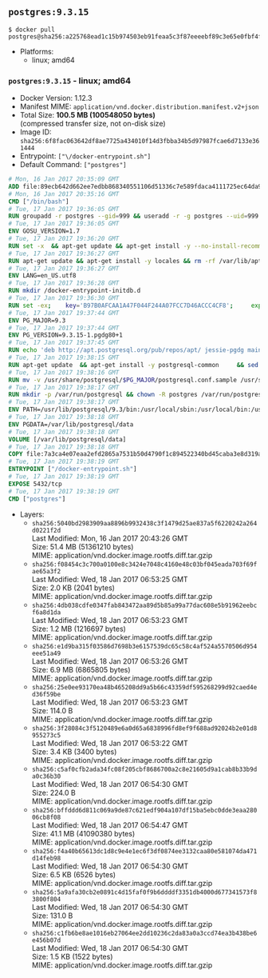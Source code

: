 ## `postgres:9.3.15`

```console
$ docker pull postgres@sha256:a225768ead1c15b974503eb91feaa5c3f87eeeebf89c3e65e0fbf4fe9d3f3b55
```

-	Platforms:
	-	linux; amd64

### `postgres:9.3.15` - linux; amd64

-	Docker Version: 1.12.3
-	Manifest MIME: `application/vnd.docker.distribution.manifest.v2+json`
-	Total Size: **100.5 MB (100548050 bytes)**  
	(compressed transfer size, not on-disk size)
-	Image ID: `sha256:6f8fac063642df8ae7725a434010f14d3fbba34b5d97987fcae6d7133e361444`
-	Entrypoint: `["\/docker-entrypoint.sh"]`
-	Default Command: `["postgres"]`

```dockerfile
# Mon, 16 Jan 2017 20:35:09 GMT
ADD file:89ecb642d662ee7edbb868340551106d51336c7e589fdaca4111725ec64da957 in / 
# Mon, 16 Jan 2017 20:35:16 GMT
CMD ["/bin/bash"]
# Tue, 17 Jan 2017 19:36:05 GMT
RUN groupadd -r postgres --gid=999 && useradd -r -g postgres --uid=999 postgres
# Tue, 17 Jan 2017 19:36:05 GMT
ENV GOSU_VERSION=1.7
# Tue, 17 Jan 2017 19:36:20 GMT
RUN set -x 	&& apt-get update && apt-get install -y --no-install-recommends ca-certificates wget && rm -rf /var/lib/apt/lists/* 	&& wget -O /usr/local/bin/gosu "https://github.com/tianon/gosu/releases/download/$GOSU_VERSION/gosu-$(dpkg --print-architecture)" 	&& wget -O /usr/local/bin/gosu.asc "https://github.com/tianon/gosu/releases/download/$GOSU_VERSION/gosu-$(dpkg --print-architecture).asc" 	&& export GNUPGHOME="$(mktemp -d)" 	&& gpg --keyserver ha.pool.sks-keyservers.net --recv-keys B42F6819007F00F88E364FD4036A9C25BF357DD4 	&& gpg --batch --verify /usr/local/bin/gosu.asc /usr/local/bin/gosu 	&& rm -r "$GNUPGHOME" /usr/local/bin/gosu.asc 	&& chmod +x /usr/local/bin/gosu 	&& gosu nobody true 	&& apt-get purge -y --auto-remove ca-certificates wget
# Tue, 17 Jan 2017 19:36:27 GMT
RUN apt-get update && apt-get install -y locales && rm -rf /var/lib/apt/lists/* 	&& localedef -i en_US -c -f UTF-8 -A /usr/share/locale/locale.alias en_US.UTF-8
# Tue, 17 Jan 2017 19:36:27 GMT
ENV LANG=en_US.utf8
# Tue, 17 Jan 2017 19:36:28 GMT
RUN mkdir /docker-entrypoint-initdb.d
# Tue, 17 Jan 2017 19:36:30 GMT
RUN set -ex; 	key='B97B0AFCAA1A47F044F244A07FCC7D46ACCC4CF8'; 	export GNUPGHOME="$(mktemp -d)"; 	gpg --keyserver ha.pool.sks-keyservers.net --recv-keys "$key"; 	gpg --export "$key" > /etc/apt/trusted.gpg.d/postgres.gpg; 	rm -r "$GNUPGHOME"; 	apt-key list
# Tue, 17 Jan 2017 19:37:44 GMT
ENV PG_MAJOR=9.3
# Tue, 17 Jan 2017 19:37:44 GMT
ENV PG_VERSION=9.3.15-1.pgdg80+1
# Tue, 17 Jan 2017 19:37:45 GMT
RUN echo 'deb http://apt.postgresql.org/pub/repos/apt/ jessie-pgdg main' $PG_MAJOR > /etc/apt/sources.list.d/pgdg.list
# Tue, 17 Jan 2017 19:38:15 GMT
RUN apt-get update 	&& apt-get install -y postgresql-common 	&& sed -ri 's/#(create_main_cluster) .*$/\1 = false/' /etc/postgresql-common/createcluster.conf 	&& apt-get install -y 		postgresql-$PG_MAJOR=$PG_VERSION 		postgresql-contrib-$PG_MAJOR=$PG_VERSION 	&& rm -rf /var/lib/apt/lists/*
# Tue, 17 Jan 2017 19:38:16 GMT
RUN mv -v /usr/share/postgresql/$PG_MAJOR/postgresql.conf.sample /usr/share/postgresql/ 	&& ln -sv ../postgresql.conf.sample /usr/share/postgresql/$PG_MAJOR/ 	&& sed -ri "s!^#?(listen_addresses)\s*=\s*\S+.*!\1 = '*'!" /usr/share/postgresql/postgresql.conf.sample
# Tue, 17 Jan 2017 19:38:17 GMT
RUN mkdir -p /var/run/postgresql && chown -R postgres /var/run/postgresql
# Tue, 17 Jan 2017 19:38:17 GMT
ENV PATH=/usr/lib/postgresql/9.3/bin:/usr/local/sbin:/usr/local/bin:/usr/sbin:/usr/bin:/sbin:/bin
# Tue, 17 Jan 2017 19:38:18 GMT
ENV PGDATA=/var/lib/postgresql/data
# Tue, 17 Jan 2017 19:38:18 GMT
VOLUME [/var/lib/postgresql/data]
# Tue, 17 Jan 2017 19:38:18 GMT
COPY file:7a3ca4e07eaa2efd2865a7531b50d4790f1c894522340bd45caba3e8d319a644 in / 
# Tue, 17 Jan 2017 19:38:19 GMT
ENTRYPOINT ["/docker-entrypoint.sh"]
# Tue, 17 Jan 2017 19:38:19 GMT
EXPOSE 5432/tcp
# Tue, 17 Jan 2017 19:38:19 GMT
CMD ["postgres"]
```

-	Layers:
	-	`sha256:5040bd2983909aa8896b9932438c3f1479d25ae837a5f6220242a264d0221f2d`  
		Last Modified: Mon, 16 Jan 2017 20:43:26 GMT  
		Size: 51.4 MB (51361210 bytes)  
		MIME: application/vnd.docker.image.rootfs.diff.tar.gzip
	-	`sha256:f08454c3c700a0100e8c3424e7048c4160e48c03bf045eada703f69fae65a3f2`  
		Last Modified: Wed, 18 Jan 2017 06:53:25 GMT  
		Size: 2.0 KB (2041 bytes)  
		MIME: application/vnd.docker.image.rootfs.diff.tar.gzip
	-	`sha256:4db038cdfe0347fab843472aa89d5b85a99a77dac608e5b91962eebcf6a8d1da`  
		Last Modified: Wed, 18 Jan 2017 06:53:23 GMT  
		Size: 1.2 MB (1216697 bytes)  
		MIME: application/vnd.docker.image.rootfs.diff.tar.gzip
	-	`sha256:e1d9ba315f03586d7698b3e6157539dc65c58c4af524a5570506d954eee51a49`  
		Last Modified: Wed, 18 Jan 2017 06:53:26 GMT  
		Size: 6.9 MB (6865805 bytes)  
		MIME: application/vnd.docker.image.rootfs.diff.tar.gzip
	-	`sha256:25e0ee93170ea48b465208dd9a5b66c43359df595268299d92caed4ed36f59be`  
		Last Modified: Wed, 18 Jan 2017 06:53:23 GMT  
		Size: 114.0 B  
		MIME: application/vnd.docker.image.rootfs.diff.tar.gzip
	-	`sha256:3f28084c3f5120489e6a0d65a6838996fd8ef9f688ad92024b2e01d8955273c5`  
		Last Modified: Wed, 18 Jan 2017 06:53:22 GMT  
		Size: 3.4 KB (3400 bytes)  
		MIME: application/vnd.docker.image.rootfs.diff.tar.gzip
	-	`sha256:c5af0cfb2ada34fc08f205cbf8686700a2c8e21605d9a1cab8b33b9da0c36b30`  
		Last Modified: Wed, 18 Jan 2017 06:54:30 GMT  
		Size: 224.0 B  
		MIME: application/vnd.docker.image.rootfs.diff.tar.gzip
	-	`sha256:bffddd6d811c069a9de87c621edf904a107df15ba5ebc0dde3eaa28006cb8f08`  
		Last Modified: Wed, 18 Jan 2017 06:54:47 GMT  
		Size: 41.1 MB (41090380 bytes)  
		MIME: application/vnd.docker.image.rootfs.diff.tar.gzip
	-	`sha256:f4a40b65613dc1d8c9e4e1ec6f3df0874ee3132caa80e581074da471d14feb98`  
		Last Modified: Wed, 18 Jan 2017 06:54:30 GMT  
		Size: 6.5 KB (6526 bytes)  
		MIME: application/vnd.docker.image.rootfs.diff.tar.gzip
	-	`sha256:5a9afa30cb2e0891c4d15faf0f9b6ddddf3351db4000d677341573f83800f804`  
		Last Modified: Wed, 18 Jan 2017 06:54:30 GMT  
		Size: 131.0 B  
		MIME: application/vnd.docker.image.rootfs.diff.tar.gzip
	-	`sha256:c1fb6be8ae1016eb27064ee2dd10236c2da83a0a3ccd74ea3b438be6e456b07d`  
		Last Modified: Wed, 18 Jan 2017 06:54:30 GMT  
		Size: 1.5 KB (1522 bytes)  
		MIME: application/vnd.docker.image.rootfs.diff.tar.gzip
